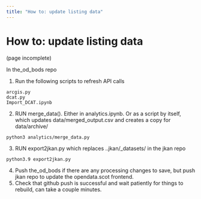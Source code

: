 ```yaml
---
title: "How to: update listing data"
---
```


# How to: update listing data

(page incomplete)

In the_od_bods repo
1. Run the following scripts to refresh API calls
```
arcgis.py
dcat.py
Import_DCAT.ipynb
```
2. RUN merge_data(). Either in analytics.ipynb. Or as a script by itself, which updates data/merged_output.csv and creates a copy for data/archive/ 
```
python3 analytics/merge_data.py
```
3. RUN export2jkan.py which replaces ..jkan/_datasets/ in the jkan repo
```
python3.9 export2jkan.py
```
4. Push the_od_bods if there are any processing changes to save, but push jkan repo to update the opendata.scot frontend.
5. Check that github push is successful and wait patiently for things to rebuild, can take a couple minutes.
